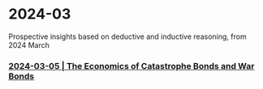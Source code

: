 # 2024-03
 Prospective insights based on deductive and inductive reasoning, from 2024 March

### [2024-03-05 | The Economics of Catastrophe Bonds and War Bonds](https://github.com/true-foresight/2024-03/blob/main/05.md#the-economics-of-catastrophe-bonds-and-war-bonds)